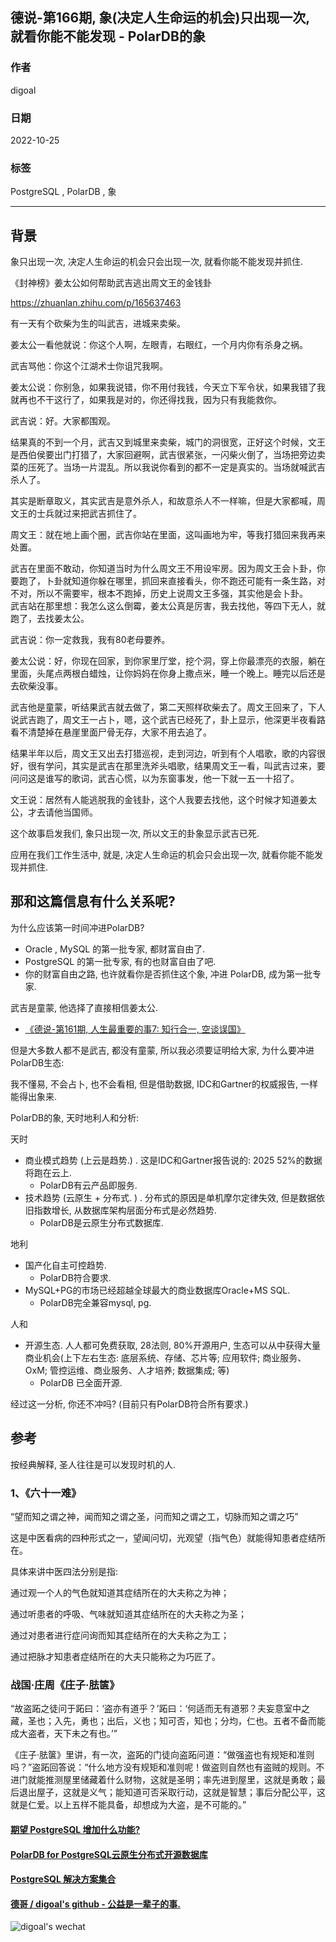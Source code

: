 ## 德说-第166期, 象(决定人生命运的机会)只出现一次, 就看你能不能发现 - PolarDB的象    
          
### 作者          
digoal          
          
### 日期          
2022-10-25          
          
### 标签          
PostgreSQL , PolarDB , 象       
          
----          
          
## 背景        
象只出现一次, 决定人生命运的机会只会出现一次, 就看你能不能发现并抓住.                
    
《封神榜》姜太公如何帮助武吉逃出周文王的金钱卦  
  
https://zhuanlan.zhihu.com/p/165637463  
  
有一天有个砍柴为生的叫武吉，进城来卖柴。  
  
姜太公一看他就说：你这个人啊，左眼青，右眼红，一个月内你有杀身之祸。  
  
武吉骂他：你这个江湖术士你诅咒我啊。  
  
姜太公说：你别急，如果我说错，你不用付我钱，今天立下军令状，如果我错了我就再也不干这行了，如果我是对的，你还得找我，因为只有我能救你。  
  
武吉说：好。大家都围观。  
  
结果真的不到一个月，武吉又到城里来卖柴，城门的洞很宽，正好这个时候，文王是西伯侯要出门打猎了，大家回避啊，武吉很紧张，一闪柴火倒了，当场把旁边卖菜的压死了。当场一片混乱。所以我说你看到的都不一定是真实的。当场就喊武吉杀人了。  
  
其实是断章取义，其实武吉是意外杀人，和故意杀人不一样嘛，但是大家都喊，周文王的士兵就过来把武吉抓住了。  
  
周文王：就在地上画个圈，武吉你站在里面，这叫画地为牢，等我打猎回来我再来处置。  
  
武吉在里面不敢动，你知道当时为什么周文王不用设牢房。因为周文王会卜卦，你要跑了，卜卦就知道你躲在哪里，抓回来直接看头，你不跑还可能有一条生路，对不对，所以不需要牢，根本不跑掉，历史上说周文王多强，其实他是会卜卦。  
武吉站在那里想：我怎么这么倒霉，姜太公真是厉害，我去找他，等四下无人，就跑了，去找姜太公。  
  
武吉说：你一定救我，我有80老母要养。  
  
姜太公说：好，你现在回家，到你家里厅堂，挖个洞，穿上你最漂亮的衣服，躺在里面，头尾点两根白蜡烛，让你妈妈在你身上撒点米，睡一个晚上。睡完以后还是去砍柴没事。  
  
武吉他是童蒙，听结果武吉就去做了，第二天照样砍柴去了。周文王回来了，下人说武吉跑了，周文王一占卜，嗯，这个武吉已经死了，卦上显示，他深更半夜看路看不清楚掉在悬崖里面尸骨无存，大家不用去追了。  
  
结果半年以后，周文王又出去打猎巡视，走到河边，听到有个人唱歌，歌的内容很好，很有学问，其实是武吉在那里洗斧头唱歌，结果周文王一看，叫武吉过来，要问问这是谁写的歌词，武吉心慌，以为东窗事发，他一下就一五一十招了。  
  
文王说：居然有人能逃脱我的金钱卦，这个人我要去找他，这个时候才知道姜太公，才去请他当国师。  
  
这个故事启发我们, 象只出现一次, 所以文王的卦象显示武吉已死.    
  
应用在我们工作生活中, 就是, 决定人生命运的机会只会出现一次, 就看你能不能发现并抓住.     
  
## 那和这篇信息有什么关系呢?    
  
为什么应该第一时间冲进PolarDB?    
- Oracle , MySQL 的第一批专家, 都财富自由了.    
- PostgreSQL 的第一批专家, 有的也财富自由了吧.    
- 你的财富自由之路, 也许就看你是否抓住这个象, 冲进 PolarDB, 成为第一批专家.    
  
武吉是童蒙, 他选择了直接相信姜太公.    
- [《德说-第161期, 人生最重要的事7: 知行合一, 空谈误国》](../202210/20221021_01.md)    
  
但是大多数人都不是武吉, 都没有童蒙, 所以我必须要证明给大家, 为什么要冲进PolarDB生态:    
  
我不懂易, 不会占卜, 也不会看相, 但是借助数据, IDC和Gartner的权威报告, 一样能得出象来.     
  
PolarDB的象, 天时地利人和分析:   
  
天时  
- 商业模式趋势 (上云是趋势.)   . 这是IDC和Gartner报告说的: 2025 52%的数据将跑在云上.     
    - PolarDB有云产品即服务.  
- 技术趋势 (云原生 + 分布式. )    . 分布式的原因是单机摩尔定律失效, 但是数据依旧指数增长, 从数据库架构层面分布式是必然趋势.    
    - PolarDB是云原生分布式数据库.  
  
地利   
- 国产化自主可控趋势.    
    - PolarDB符合要求.   
- MySQL+PG的市场已经超越全球最大的商业数据库Oracle+MS SQL.   
    - PolarDB完全兼容mysql, pg.    
  
人和   
- 开源生态. 人人都可免费获取, 28法则, 80%开源用户, 生态可以从中获得大量商业机会(上下左右生态: 底层系统、存储、芯片等; 应用软件; 商业服务、OxM; 管控运维、商业服务、人才培养; 数据集成; 等)  
    - PolarDB 已全面开源.    
  
经过这一分析, 你还不冲吗? (目前只有PolarDB符合所有要求.)     
  
  
## 参考  
按经典解释, 圣人往往是可以发现时机的人.  
  
### 1、《六十一难》  
  
“望而知之谓之神，闻而知之谓之圣，问而知之谓之工，切脉而知之谓之巧”  
  
这是中医看病的四种形式之一，望闻问切，光观望（指气色）就能得知患者症结所在。  
  
具体来讲中医四法分别是指:  
  
通过观一个人的气色就知道其症结所在的大夫称之为神；  
  
通过听患者的呼吸、气味就知道其症结所在的大夫称之为圣；  
  
通过对患者进行症问询而知其症结所在的大夫称之为工；  
  
通过把脉才知患者症结所在的大夫只能称之为巧匠了。  
  
  
### 战国·庄周《庄子·胠箧》  
“故盗跖之徒问于跖曰：‘盗亦有道乎？’跖曰：‘何适而无有道邪？夫妄意室中之藏，圣也；入先，勇也；出后，义也；知可否，知也；分均，仁也。五者不备而能成大盗者，天下未之有也。’”  
  
《庄子·胠箧》里讲，有一次，盗跖的门徒向盗跖问道：“做强盗也有规矩和准则吗？”盗跖回答说：“什么地方没有规矩和准则呢！做盗则自然也有盗贼的规则。不进门就能推测屋里储藏着什么财物，这就是圣明；率先进到屋里，这就是勇敢；最后退出屋子，这就是义气；能知道可否采取行动，这就是智慧；事后分配公平，这就是仁爱。以上五样不能具备，却想成为大盗，是不可能的。”  
  
  
  
#### [期望 PostgreSQL 增加什么功能?](https://github.com/digoal/blog/issues/76 "269ac3d1c492e938c0191101c7238216")
  
  
#### [PolarDB for PostgreSQL云原生分布式开源数据库](https://github.com/ApsaraDB/PolarDB-for-PostgreSQL "57258f76c37864c6e6d23383d05714ea")
  
  
#### [PostgreSQL 解决方案集合](https://yq.aliyun.com/topic/118 "40cff096e9ed7122c512b35d8561d9c8")
  
  
#### [德哥 / digoal's github - 公益是一辈子的事.](https://github.com/digoal/blog/blob/master/README.md "22709685feb7cab07d30f30387f0a9ae")
  
  
![digoal's wechat](../pic/digoal_weixin.jpg "f7ad92eeba24523fd47a6e1a0e691b59")
  
